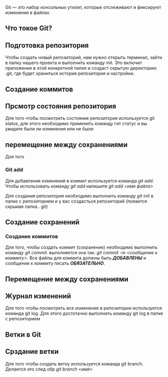 
Git — это набор консольных утилит, которые отслеживают и фиксируют изменения в файлах. 


## Что токое Git?

## Подготовка репозитория

Чтобы создать новый репозиторий, нам нужно открыть терминал, зайти в папку нашего проекта и выполнить команду init. Это включит приложение в этой конкретной папке и создаст скрытую директорию .git, где будет храниться история репозитория и настройки.



## Создание коммитов

## Прсмотр состояния репозитория
Для того чтобы посмотреть состояние репозитория используется git status, для этого необходимо применить команду гит статус и вы увидите были ли изменения или не были
##  перемещение между сохранениями
Для того
### Git add
Для добавления изменений в коммит используется команда *git add*. Чтобы использовать команду *git add* напишите *git add <имя файла>*

Для создания репозитория необходимо выполнить команду *git init* в папке с репозиторием и у вас создасться репозиторий (пояаится скрыиая папка . git)
## Создание сохранений

### Создание коммитов
Для того, чтобы создать коммит (сохранение) необходимо выполнить команду *git commit*. выполняется она так: *git commit -m <сообщение к коммиту>*. Все файлы для коммита должны быть ***ДОБАВЛЕНЫ*** и сообщения к коммиту писать ***ОБЯЗАТЕЛЬНО***.



## Перемещение между сохранениями

## Журнал изменений
Для того чтобы посмотреть все изменения в репозитории используется команда git log. Для этого достотачно выполнить команду git log в папке с репозиторием
## Ветки в Git

## Срздание ветки

Для того чтобы создать ветку используется команда git branch. Делается это след обр *git branch <имя>*

